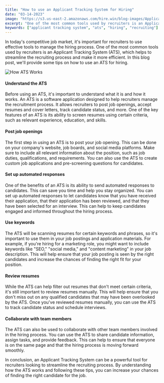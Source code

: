 ```yaml
---
title: "How to use an Applicant Tracking System for Hiring"
date: "03-14-2023"
image: "https://s3.us-east-2.amazonaws.com/hire.win/blog-images/Applicant-tracking-system.jpg"
excerpt: "One of the most common tools used by recruiters is an Applicant Tracking System (ATS), which helps to streamline the recruiting process and make it more efficient. In this blog post, we'll provide some tips on how to use an ATS for hiring."
keywords: ["applicant tracking system", "ats", "hiring", "recruiting"]
---
```


In today's competitive job market, it's important for recruiters to use effective tools to manage the hiring process. One of the most common tools used by recruiters is an Applicant Tracking System (ATS), which helps to streamline the recruiting process and make it more efficient. In this blog post, we'll provide some tips on how to use an ATS for hiring.

![How ATS Works](https://s3.us-east-2.amazonaws.com/hire.win/blog-images/how-ats-work.png)

#### Understand the ATS

Before using an ATS, it's important to understand what it is and how it works. An ATS is a software application designed to help recruiters manage the recruitment process. It allows recruiters to post job openings, accept resumes and cover letters, track candidate status, and more. One of the key features of an ATS is its ability to screen resumes using certain criteria, such as relevant experience, education, and skills.

#### Post job openings

The first step in using an ATS is to post your job opening. This can be done on your company's website, job boards, and social media platforms. Make sure to include all relevant information about the position, such as job duties, qualifications, and requirements. You can also use the ATS to create custom job applications and pre-screening questions for candidates.

#### Set up automated responses

One of the benefits of an ATS is its ability to send automated responses to candidates. This can save you time and help you stay organized. You can set up automated responses to let candidates know that you have received their application, that their application has been reviewed, and that they have been selected for an interview. This can help to keep candidates engaged and informed throughout the hiring process.

#### Use keywords

The ATS will be scanning resumes for certain keywords and phrases, so it's important to use them in your job postings and application materials. For example, if you're hiring for a marketing role, you might want to include keywords like "SEO," "social media," and "content marketing" in your job description. This will help ensure that your job posting is seen by the right candidates and increase the chances of finding the right fit for your position.

#### Review resumes

While the ATS can help filter out resumes that don't meet certain criteria, it's still important to review resumes manually. This will help ensure that you don't miss out on any qualified candidates that may have been overlooked by the ATS. Once you've reviewed resumes manually, you can use the ATS to track candidate status and schedule interviews.

#### Collaborate with team members

The ATS can also be used to collaborate with other team members involved in the hiring process. You can use the ATS to share candidate information, assign tasks, and provide feedback. This can help to ensure that everyone is on the same page and that the hiring process is moving forward smoothly.

In conclusion, an Applicant Tracking System can be a powerful tool for recruiters looking to streamline the recruiting process. By understanding how the ATS works and following these tips, you can increase your chances of finding the right candidate for the job.
